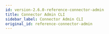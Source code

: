```yaml
---
id: version-2.6.0-reference-connector-admin
title: Connector Admin CLI
sidebar_label: Connector Admin CLI
original_id: reference-connector-admin
---
```


